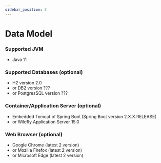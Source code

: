 ```yaml
---
sidebar_position: 2
---
```


# Data Model

### Supported JVM
  - Java 11
### Supported Databases (optional)
- H2 version 2.0
- or DB2 version ???
- or PostgresSQL version ???
### Container/Application Server (optional)
  - Embedded Tomcat of Spring Boot (Spring Boot version 2.X.X.RELEASE)
  - or Wildfly Application Server 15.0
### Web Browser (optional)
  - Google Chrome (latest 2 version)
  - or Mozilla Firefox (latest 2 version)
  - or Microsoft Edge (latest 2 version)